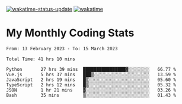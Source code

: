 [![wakatime-status-update](https://github.com/noopurphalak/noopurphalak/workflows/wakatime-status-update/badge.svg)](https://github.com/noopurphalak/noopurphalak/actions/workflows/main.yml)
[![wakatime](https://wakatime.com/badge/user/80ace140-ef40-4fdd-b8ed-f3be3d2e1aea.svg)](https://wakatime.com/@80ace140-ef40-4fdd-b8ed-f3be3d2e1aea)

# My Monthly Coding Stats

<!--START_SECTION:waka-->

```text
From: 13 February 2023 - To: 15 March 2023

Total Time: 41 hrs 10 mins

Python       27 hrs 39 mins  ████████████████▓░░░░░░░░   66.77 %
Vue.js       5 hrs 37 mins   ███▒░░░░░░░░░░░░░░░░░░░░░   13.59 %
JavaScript   2 hrs 19 mins   █▒░░░░░░░░░░░░░░░░░░░░░░░   05.60 %
TypeScript   2 hrs 12 mins   █▒░░░░░░░░░░░░░░░░░░░░░░░   05.32 %
JSON         1 hr 21 mins    ▓░░░░░░░░░░░░░░░░░░░░░░░░   03.26 %
Bash         35 mins         ▒░░░░░░░░░░░░░░░░░░░░░░░░   01.43 %
```

<!--END_SECTION:waka-->
